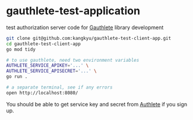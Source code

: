 # gauthlete-test-application

test authorization server code for [Gauthlete](https://github.com/kangkyu/gauthlete) library development

```sh
git clone git@github.com:kangkyu/gauthlete-test-client-app.git
cd gauthlete-test-client-app
go mod tidy

# to use gauthlete, need two environment variables
AUTHLETE_SERVICE_APIKEY='...' \
AUTHLETE_SERVICE_APISECRET='...' \
go run .

# a separate terminal, see if any errors
open http://localhost:8080/
```

You should be able to get service key and secret from [Authlete](https://www.authlete.com/developers/getting_started/#signing-up-to-authlete) if you sign up.
